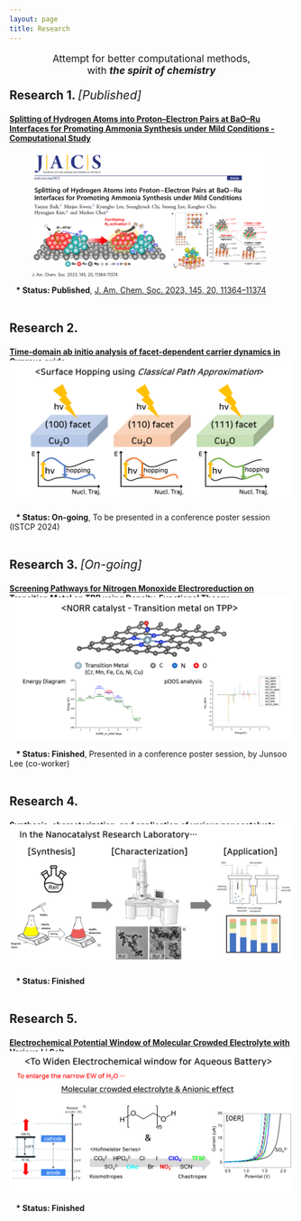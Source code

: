 ```yaml
---
layout: page
title: Research
---
```


<p class="message" style="text-align: center; font-size: 125%;">
  Attempt for better computational methods,<br>
  with <strong><i>the spirit of chemistry</i></strong>
</p>

<!--===========================================-->

<p style="font-size: 150%;">
      <strong>Research 1. </strong><i>[Published]</i>
</p>

<a href="https://minjaekwen.github.io/research1">
  <strong>Splitting of Hydrogen Atoms into Proton–Electron Pairs at BaO–Ru Interfaces for Promoting Ammonia Synthesis under Mild Conditions - Computational Study</strong>
</a>
<figure>
  <a href="https://minjaekwen.github.io/research1">
    <img src="/images/R1_full.png" style="max-width:100%; height:auto;" />
  </a>
  <figcaption style="font-size:50%;">J. Am. Chem. Soc. 2023, 145, 20, 11364–11374</figcaption>
</figure>
  
&nbsp;&nbsp;&nbsp;<strong>* Status: Published</strong>, <a href="https://pubs.acs.org/doi/full/10.1021/jacs.3c02529">J. Am. Chem. Soc. 2023, 145, 20, 11364–11374</a>

<!--===========================================-->
<p style="font-size: 150%;">
      <br><strong>Research 2. </strong>
</p>

<a href="https://minjaekwen.github.io/research2">
  <strong>Time-domain ab initio analysis of facet-dependent carrier dynamics in Cuprous oxide</strong>
</a>
<p align="center" style="max-width:100%; height:auto; margin-top:-10px;">
  <a href="https://minjaekwen.github.io/research2">
    <img src="/images/R2_full.png" style="max-width:100%; height:auto;" />
  </a>
</p>
&nbsp;&nbsp;&nbsp;<strong>* Status: On-going</strong>, To be presented in a conference poster session (ISTCP 2024)

<!--===========================================-->
<p style="font-size: 150%;">
      <br><strong>Research 3. </strong><i>[On-going]</i>
</p>

<a href="https://minjaekwen.github.io/research3">
  <strong>Screening Pathways for Nitrogen Monoxide Electroreduction on Transition Metal on
TPP using Density-Functional Theory</strong>
</a>
<p align="center" style="max-width:100%; height:auto; margin-top:-10px;">
  <a href="https://minjaekwen.github.io/research3">
    <img src="/images/R3_full.png" style="max-width:100%; height:auto;" />
  </a>
</p>
&nbsp;&nbsp;&nbsp;<strong>* Status: Finished</strong>, Presented in a conference poster session, by Junsoo Lee (co-worker)

<!--===========================================-->
<p style="font-size: 150%;">
      <br><strong>Research 4. </strong>
</p>

<a href="https://minjaekwen.github.io/research4">
  <strong>Synthesis, characterization, and application of various nanocatalysts</strong>
</a>
<p align="center" style="max-width:100%; height:auto; margin-top:-10px;">
  <a href="https://minjaekwen.github.io/research4">
    <img src="/images/R4_full.png" style="max-width:100%; height:auto;" />
  </a>
</p>
&nbsp;&nbsp;&nbsp;<strong>* Status: Finished</strong>

<!--===========================================-->
<p style="font-size: 150%;">
      <br><strong>Research 5. </strong>
</p>

<a href="https://minjaekwen.github.io/research5">
  <strong>Electrochemical Potential Window of Molecular Crowded Electrolyte with Various Li
Salt</strong>
</a>
<p align="center" style="max-width:100%; height:auto; margin-top:-10px;">
  <a href="https://minjaekwen.github.io/research5">
    <img src="/images/R5_full.png" style="max-width:100%; height:auto;" />
  </a>
</p>
&nbsp;&nbsp;&nbsp;<strong>* Status: Finished</strong>

<!--
<div style="max-width:30%; height:auto; border:2px solid black; float:left; margin-right:30px; margin-bottom:10px;">
  <a href="https://minjaekwen.github.io/research1">
    <img src="/images/R1_TN.png" style="width:200px; height:160px;" />
  </a>
</div>
<p style="max-width:100%; height:auto; font-size: 120%">
  <a href="https://minjaekwen.github.io/research1">
    <strong>Splitting of Hydrogen Atoms into Proton–Electron Pairs at BaO–Ru Interfaces for Promoting Ammonia Synthesis under Mild Conditions - Computational Study</strong>
  </a>
</p>
-->
<!--
* [normalize.css](http://necolas.github.io/normalize.css/), a modern, HTML5-ready alternative to CSS resets.
* [Font Awesome](https://fontawesome.com/v4.7.0/), the iconic font and CSS toolkit.
* [Hover.css](http://ianlunn.github.io/Hover/), a collection of CSS3 powered hover effects. 

Celeste is <i class="fa fa-code"></i> with <i class="fa fa-heart"></i> by [@nicoelayda](https://github.com/nicoelayda). Learn more and contribute on [GitHub](https://github.com/nicoelayda/celeste).

Thanks for reading!-->

